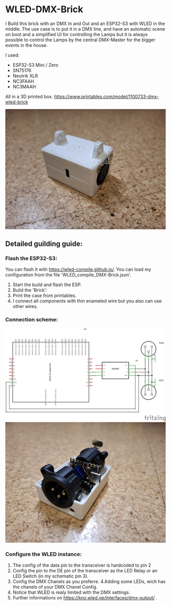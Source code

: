 # WLED-DMX-Brick
I Build this brick with an DMX In and Out and an ESP32-S3 with WLED in the middle.
The use case is to put it in a DMX line, and have an automatic scene on boot and a simplified UI for controlling the Lamps but it is always possible to control the Lamps by the central DMX-Master for the bigger events in the house.


I used:
- ESP32-S3 Mini / Zero
- SN75176
- Neutrik XLR 
- NC3FAAH
- NC3MAAH

All in a 3D printed box. https://www.printables.com/model/1100733-dmx-wled-brick

![DMX Brick](/Images/20241207_210559.jpg)

## Detailed guilding guide:


### Flash the ESP32-S3:

You can flash it with https://wled-compile.github.io/.
You can load my configuration from the file 'WLED_compile_DMX-Brick.json'.

1. Start the build and flash the ESP.
2. Build the 'Brick':
3. Print the case from printables.
4. I connect all components with thin enameled wire but you also can use other wires.

### Connection scheme:
![schematic](/Images/WLED-DMX-Brick_Schaltplan.jpg)
![build image](Images/20241208_161445.jpg)

### Configure the WLED instance:
1. The config of the data pin to the transceiver is hardcoded to pin 2
2. Config the pin to the DE pin of the transceiver as the LED Relay or an LED Switch (in my schematic pin 3).
3. Config the DMX Chanels as you preferre.
4.Adding some LEDs, wich has the chanels of your DMX Chanel Config.
5. Notice that WLED is realy limited with the DMX settings.
6. Further informations on https://kno.wled.ge/interfaces/dmx-output/ .
